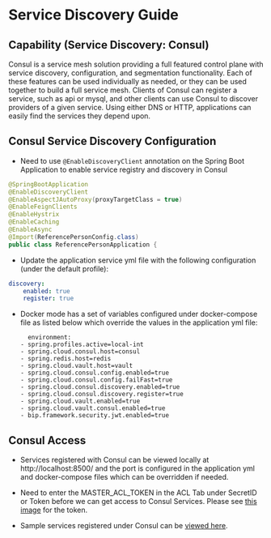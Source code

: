 # Service Discovery Guide

## Capability (Service Discovery: Consul)

Consul is a service mesh solution providing a full featured control plane with service discovery, configuration, and segmentation   functionality. Each of these features can be used individually as needed, or they can be used together to build a full service mesh. Clients of Consul can register a service, such as api or mysql, and other clients can use Consul to discover providers of a given service. Using either DNS or HTTP, applications can easily find the services they depend upon.

## Consul Service Discovery Configuration

- Need to use `@EnableDiscoveryClient` annotation on the Spring Boot Application to enable service registry and discovery in Consul

```java
@SpringBootApplication
@EnableDiscoveryClient 
@EnableAspectJAutoProxy(proxyTargetClass = true)
@EnableFeignClients
@EnableHystrix
@EnableCaching
@EnableAsync
@Import(ReferencePersonConfig.class)
public class ReferencePersonApplication {
```

- Update the application service yml file with the following configuration (under the default profile):

```yaml
discovery: 
    enabled: true  
    register: true 
```

- Docker mode has a set of variables configured under docker-compose file as listed below which override the values in the application yml file:

	    environment:
      - spring.profiles.active=local-int
      - spring.cloud.consul.host=consul
      - spring.redis.host=redis
      - spring.cloud.vault.host=vault
      - spring.cloud.consul.config.enabled=true
      - spring.cloud.consul.config.failFast=true
      - spring.cloud.consul.discovery.enabled=true
      - spring.cloud.consul.discovery.register=true
      - spring.cloud.vault.enabled=true
      - spring.cloud.vault.consul.enabled=true
      - bip.framework.security.jwt.enabled=true

## Consul Access

- Services registered with Consul can be viewed locally at http://localhost:8500/ and the port is configured in the application yml and docker-compose files which can be overridden if needed.

- Need to enter the MASTER_ACL_TOKEN in the ACL Tab under SecretID or Token before we can get access to Consul Services. Please see [this image](docs/images/Consul-Token.png) for the token.

- Sample services registered under Consul can be [viewed here](docs/images/Consul-Services.png).
